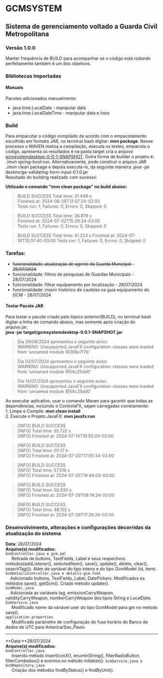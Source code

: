 # GCMSYSTEM
## Sistema de gerenciamento voltado a Guarda Civil Metropolitana
### Versão 1.0.0
Manter frequência de BUILD para acompanhar se o código está rodando perfeitamente também é um dos objetivos.  
### Bibliotecas Importadas
#### Manuais
Pacotes adicionados manualmente:
* java.time.LocalDate - manipular data
* java.time.LocalDateTime - manipular data e hora

### Build
Para empacotar o código compilado de acordo com o empacotamento escolhido em formato JAR, no terminal bash digitar: **mvn package**. Nesse processo o MAVEN realiza a compilação, executa os testes, empacota o código, apresenta os resultados e na pasta target cria o arquivo [gcmsystemdesktop-0-0-1-SNAPSHOT](target/gcmsystemdesktop-0.0.1-SNAPSHOT.jar). Outra forma de buildar o projeto é: ./mvn spring-boot:run. Alternativamente, pode construir o arquivo JAR ./mvn clean package e depois executá-lo, da seguinte maneira: java -jar destino/gs-validating-form-input-0.1.0.jar  
Resultado do building realizado com sucesso:  
 
**Utilizado o comando "mvn clean package" no build abaixo:**  
>BUILD SUCCESS 
>Total time:  31.449 s  
>Finished at: 2024-06-29T12:07:24-03:00  
>Tests run: 1, Failures: 0, Errors: 0, Skipped: 0 

>BUILD SUCCESS 
>Total time:  36.879 s  
>Finished at: 2024-07-02T15:29:24-03:00  
>Tests run: 1, Failures: 0, Errors: 0, Skipped: 0  

>BUILD SUCCESS 
>Total time:  41.223 s 
>Finished at: 2024-07-14T10:37:40-03:00 
>Tests run: 1, Failures: 0, Errors: 0, Skipped: 0  

### Tarefas:
- ~~funcionalidade: atualização de agente da Guarda Municipal - 25/07/2024~~
- funcionalidade: filtros de pesquisas de Guardas Municipais - 28/07/2024
- funcionalidade: filtrar equipamento por localização - 28/07/2024
- funcionalidade: inserir histórico de cautelas na guia equipamento do GCM - 28/07/2024

#### Testar Pacote JAR
Para testar o pacote criado pelo tópico anterior(BUILD), no terminal bash digitar a linha de comando abaixo, mas somente após criação do arquivo.jar:  
**java -jar target/gcmsystemdesktop-0.0.1-SNAPSHOT.jar**
>Dia 29/06/2024 apresentou o seguinte aviso:   
WARNING: Unsupported JavaFX configuration: classes were loaded from 'unnamed module @298e7f7b'  

>Dia 02/07/2024 apresentou o seguinte aviso:  
WARNING: Unsupported JavaFX configuration: classes were loaded from 'unnamed module @54c25dd0'

>Dia 14/07/2024 apresentou o seguinte aviso:  
WARNING: Unsupported JavaFX configuration: classes were loaded from 'unnamed module @54c25dd0'  

Ao executar aplicativo, usar o comando Maven para garantir que todas as dependências, incluindo o ControlsFX, sejam carregadas corretamente:   
    1. Limpe e Compile: **mvn clean install**  
    2. Execute o Projeto JavaFX:  **mvn javafx:run** 

>[INFO] BUILD SUCCESS  
[INFO] Total time:  55.722 s  
[INFO] Finished at: 2024-07-14T16:55:09-03:00 

>[INFO] BUILD SUCCESS  
[INFO] Total time:  05:17 h  
[INFO] Finished at: 2024-07-20T17:05:34-03:00

>[INFO] BUILD SUCCESS  
[INFO] Total time:  57.516 s  
[INFO] Finished at: 2024-07-25T19:49:03-03:00  

>[INFO] BUILD SUCCESS  
[INFO] Total time:  50.930 s  
[INFO] Finished at: 2024-07-28T08:14:24-03:00

>[INFO] BUILD SUCCESS  
[INFO] Total time:  48.102 s  
[INFO] Finished at: 2024-07-28T17:26:28-03:00  

### Desenvolvimento, alterações e configurações decorridas da atualização do sistema  
**Data:** 28/07/2024  
**Arquivo(s) modificados:**  
`GcmController.java e gcm.xml`  
&nbsp;&nbsp;&nbsp;&nbsp; Retirada de buttons, TextFields, Label e seus respectivos métodos(addListener(), selectedItem(), save(), update(), delete, clear(),   
searchTag()). Além de variável do tipo inteiro e do tipo GcmModel (id, item).  
`GcmDetailsController.java e details-gcm.fxml`  
&nbsp;&nbsp;&nbsp;&nbsp;Adicionado buttons, TextFields, Label, DatePickers. Modificados os métodos save(), getGcm(). Criado método update().  
`GcmModel.java`  
&nbsp;&nbsp;&nbsp;&nbsp;Adicionada as variáveis tag, emissionCarryWeapon, validityCarryWeapon, numberCarryWeapon dos tipos String e LocalDate.  
`GcmService.java`  
&nbsp;&nbsp;&nbsp;&nbsp; Modificado nome da variável user do tipo GcmModel para gm no metodo save().  
`application.properties`  
&nbsp;&nbsp;&nbsp;&nbsp; Modificado parâmetro de configuração do fuso horário do Banco de dados de UTC para America/Sao_Paulo.  

---  
**Data:**28/07/2024    
**Arquivo(s) modificados:**  
`GcmController.java`  
&nbsp;&nbsp;&nbsp;&nbsp; Inserido método InsertIconX(), enumInString(), filterRadioButton, filterCombobox() e eventos no método initialize().
`GcmService.java e GcmRepository.java`  
&nbsp;&nbsp;&nbsp;&nbsp; Criação dos métodos findByStatus() e findByUnit().